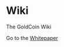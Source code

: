 # Wiki
The GoldCoin Wiki

Go to the [Whitepaper](https://github.com/goldcoin/wiki/wiki/GoldCoin-Whitepaper)


